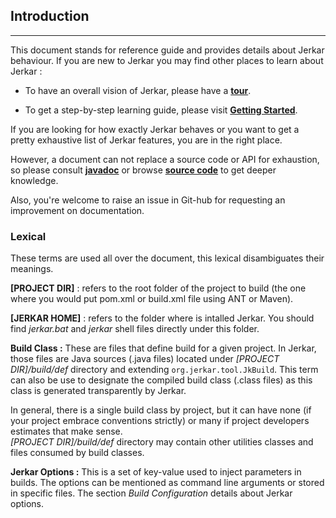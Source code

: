 ## Introduction
----

This document stands for reference guide and provides details about Jerkar behaviour. If you are new to Jerkar you may find other places to learn about Jerkar :  

* To have an overall vision of Jerkar, please have a [__tour__](http://jerkar.github.io/tour.html).

* To get a step-by-step learning guide, please visit [__Getting Started__](http://jerkar.github.io/documentation/latest/getting_started.html).

If you are looking for how exactly Jerkar behaves or you want to get a pretty exhaustive list of Jerkar features, you are in the right place.

However, a document can not replace a source code or API for exhaustion, so please consult [__javadoc__](http://jerkar.github.io/javadoc/latest/index.html) or browse [__source code__](https://github.com/jerkar/jerkar/tree/master/org.jerkar.core) to get deeper knowledge. 

Also, you're welcome to raise an issue in Git-hub for requesting an improvement on documentation.

### Lexical

These terms are used all over the document, this lexical disambiguates their meanings.

__[PROJECT DIR]__ : refers to the root folder of the project to build (the one where you would put pom.xml or build.xml file using ANT or Maven).

__[JERKAR HOME]__ : refers to the folder where is intalled Jerkar. You should find _jerkar.bat_ and _jerkar_ shell files directly under this folder.

<strong>Build Class :</strong> These are files that define build for a given project. In Jerkar, those files are Java sources (.java files) located under _[PROJECT DIR]/build/def_ directory and extending `org.jerkar.tool.JkBuild`. 
This term can also be use to designate the compiled build class (.class files) as this class is generated transparently by Jerkar.

In general, there is a single build class by project, but it can have none (if your project embrace conventions strictly) or many if project developers estimates that make sense.   
_[PROJECT DIR]/build/def_ directory may contain other utilities classes and files consumed by build classes.
  
<strong>Jerkar Options :</strong> This is a set of key-value used to inject parameters in builds. The options can be mentioned as command line arguments or stored in specific files.
The section _Build Configuration_ details about Jerkar options.

